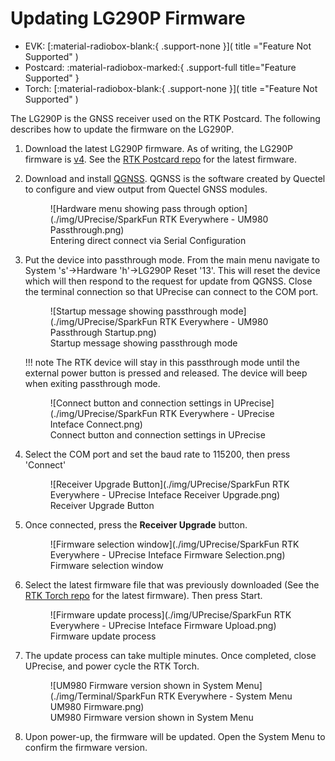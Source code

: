 # Updating LG290P Firmware

<!--
Compatibility Icons
====================================================================================

:material-radiobox-marked:{ .support-full title="Feature Supported" }
:material-radiobox-indeterminate-variant:{ .support-partial title="Feature Partially Supported" }
:material-radiobox-blank:{ .support-none title="Feature Not Supported" }
-->

<div class="grid cards fill" markdown>


- EVK: [:material-radiobox-blank:{ .support-none }]( title ="Feature Not Supported" )
- Postcard: :material-radiobox-marked:{ .support-full title="Feature Supported" }
- Torch: [:material-radiobox-blank:{ .support-none }]( title ="Feature Not Supported" )

</div>

The LG290P is the GNSS receiver used on the RTK Postcard. The following describes how to update the firmware on the LG290P.

1. Download the latest LG290P firmware. As of writing, the LG290P firmware is [v4](https://raw.githubusercontent.com/SparkFun_RTK_Postcard/blob/main/Firmware/Quectel_LG290P_Firmware_Release_V0104S.zip). See the [RTK Postcard repo](https://github.com/sparkfun/SparkFun_RTK_Postcard/tree/main/Firmware) for the latest firmware.
2. Download and install [QGNSS](https://www.quectel.com/download/qgnss_v2-0_en/). QGNSS is the software created by Quectel to configure and view output from Quectel GNSS modules. 

	<figure markdown>
	![Hardware menu showing pass through option](./img/UPrecise/SparkFun RTK Everywhere - UM980 Passthrough.png)
	<figcaption markdown>
	Entering direct connect via Serial Configuration
	</figcaption>
	</figure>

3. Put the device into passthrough mode. From the main menu navigate to System 's'->Hardware 'h'->LG290P Reset '13'. This will reset the device which will then respond to the request for update from QGNSS. Close the terminal connection so that UPrecise can connect to the COM port.

	<figure markdown>
	![Startup message showing passthrough mode](./img/UPrecise/SparkFun RTK Everywhere - UM980 Passthrough Startup.png)
	<figcaption markdown>
	Startup message showing passthrough mode
	</figcaption>
	</figure>

	!!! note
		The RTK device will stay in this passthrough mode until the external power button is pressed and released. The device will beep when exiting passthrough mode.

	<figure markdown>
	![Connect button and connection settings in UPrecise](./img/UPrecise/SparkFun RTK Everywhere - UPrecise Inteface Connect.png)
	<figcaption markdown>
	Connect button and connection settings in UPrecise
	</figcaption>
	</figure>

4. Select the COM port and set the baud rate to 115200, then press 'Connect'

	<figure markdown>
	![Receiver Upgrade Button](./img/UPrecise/SparkFun RTK Everywhere - UPrecise Inteface Receiver Upgrade.png)
	<figcaption markdown>
	Receiver Upgrade Button
	</figcaption>
	</figure>

5. Once connected, press the **Receiver Upgrade** button.

	<figure markdown>
	![Firmware selection window](./img/UPrecise/SparkFun RTK Everywhere - UPrecise Inteface Firmware Selection.png)
	<figcaption markdown>
	Firmware selection window
	</figcaption>
	</figure>

6. Select the latest firmware file that was previously downloaded (See the [RTK Torch repo](https://github.com/sparkfun/SparkFun_RTK_Torch) for the latest firmware). Then press Start.

	<figure markdown>
	![Firmware update process](./img/UPrecise/SparkFun RTK Everywhere - UPrecise Inteface Firmware Upload.png)
	<figcaption markdown>
	Firmware update process
	</figcaption>
	</figure>

7. The update process can take multiple minutes. Once completed, close UPrecise, and power cycle the RTK Torch.

	<figure markdown>
	![UM980 Firmware version shown in System Menu](./img/Terminal/SparkFun RTK Everywhere - System Menu UM980 Firmware.png)
	<figcaption markdown>
	UM980 Firmware version shown in System Menu
	</figcaption>
	</figure>

8. Upon power-up, the firmware will be updated. Open the System Menu to confirm the firmware version.
